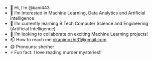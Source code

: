 - 👋 Hi, I’m @kani443
- 👀 I’m interested in Machine Learning, Data Analytics and Artificial Intelligence
- 🌱 I’m currently learning B.Tech Computer Science and Engineering (Artificial Intelligence)
- 💞️ I’m looking to collaborate on exciting Machine Learning projects!
- 📫 How to reach me nkanimozhi31@gmail.com
- 😄 Pronouns: she/her
- ⚡ Fun fact: I love reading murder mysteries!!

<!---
kani443/kani443 is a ✨ special ✨ repository because its `README.md` (this file) appears on your GitHub profile.
You can click the Preview link to take a look at your changes.
--->
